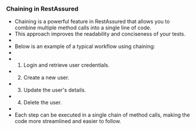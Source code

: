 ### Chaining in RestAssured


* Chaining is a powerful feature in RestAssured that allows you to combine multiple method calls into a single line of code.
* This approach improves the readability and conciseness of your tests.
*
* Below is an example of a typical workflow using chaining:
*
* 1. Login and retrieve user credentials.
* 2. Create a new user.
* 3. Update the user's details.
* 4. Delete the user.
*
* Each step can be executed in a single chain of method calls, making the code more streamlined and easier to follow.
